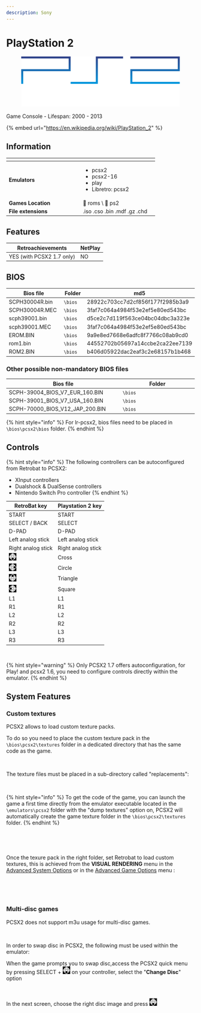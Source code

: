 ```yaml
---
description: Sony
---
```


# PlayStation 2

<div align="left">

<figure><img src="https://raw.githubusercontent.com/fabricecaruso/es-theme-carbon/52ff37c9e265587d006945a2ba695b5a962b3a3d/art/logos/ps2.svg" alt=""><figcaption></figcaption></figure>

</div>

Game Console - Lifespan: 2000 - 2013

{% embed url="https://en.wikipedia.org/wiki/PlayStation_2" %}

## Information

<table data-header-hidden><thead><tr><th width="184"></th><th></th><th data-hidden></th></tr></thead><tbody><tr><td><strong>Emulators</strong></td><td><ul><li>pcsx2</li><li>pcsx2-16</li><li>play</li><li>Libretro: pcsx2</li></ul></td><td></td></tr><tr><td><strong>Games Location</strong></td><td><span data-gb-custom-inline data-tag="emoji" data-code="1f4c1">📁</span> roms \ <span data-gb-custom-inline data-tag="emoji" data-code="1f4c2">📂</span> ps2</td><td></td></tr><tr><td><strong>File extensions</strong></td><td>.iso .cso .bin .mdf .gz .chd</td><td></td></tr></tbody></table>

## Features

| Retroachievements         | NetPlay |
| ------------------------- | ------- |
| YES (with PCSX2 1.7 only) | NO      |

## BIOS

<table><thead><tr><th width="196">Bios file</th><th width="113">Folder</th><th>md5</th></tr></thead><tbody><tr><td>SCPH30004R.bin</td><td><code>\bios</code></td><td>28922c703cc7d2cf856f177f2985b3a9</td></tr><tr><td>SCPH30004R.MEC</td><td><code>\bios</code></td><td>3faf7c064a4984f53e2ef5e80ed543bc</td></tr><tr><td>scph39001.bin</td><td><code>\bios</code></td><td>d5ce2c7d119f563ce04bc04dbc3a323e</td></tr><tr><td>scph39001.MEC</td><td><code>\bios</code></td><td>3faf7c064a4984f53e2ef5e80ed543bc</td></tr><tr><td>EROM.BIN</td><td><code>\bios</code></td><td>9a9e8ed7668e6adfc8f7766c08ab9cd0</td></tr><tr><td>rom1.bin</td><td><code>\bios</code></td><td>44552702b05697a14ccbe2ca22ee7139</td></tr><tr><td>ROM2.BIN</td><td><code>\bios</code></td><td>b406d05922dac2eaf3c2e68157b1b468</td></tr></tbody></table>

### Other possible non-mandatory BIOS files

<table><thead><tr><th width="379">Bios file</th><th width="347">Folder</th></tr></thead><tbody><tr><td>SCPH-39004_BIOS_V7_EUR_160.BIN</td><td><code>\bios</code></td></tr><tr><td>SCPH-39001_BIOS_V7_USA_160.BIN</td><td><code>\bios</code></td></tr><tr><td>SCPH-70000_BIOS_V12_JAP_200.BIN</td><td><code>\bios</code></td></tr></tbody></table>

{% hint style="info" %}
For lr-pcsx2, bios files need to be placed in `\bios\pcsx2\bios` folder.
{% endhint %}

## Controls

{% hint style="info" %}
The following controllers can be autoconfigured from Retrobat to PCSX2:

* XInput controllers
* Dualshock & DualSense controllers
* Nintendo Switch Pro controller
{% endhint %}

| RetroBat key                                                                       | Playstation 2 key  |
| ---------------------------------------------------------------------------------- | ------------------ |
| START                                                                              | START              |
| SELECT / BACK                                                                      | SELECT             |
| D-PAD                                                                              | D-PAD              |
| Left analog stick                                                                  | Left analog stick  |
| Right analog stick                                                                 | Right analog stick |
| ![A](<../../../../.gitbook/assets/image (25).png>)                                 | Cross              |
| ![B](<../../../../.gitbook/assets/image (11).png>)                                 | Circle             |
| <img src="../../../../.gitbook/assets/image (45).png" alt="" data-size="original"> | Triangle           |
| <img src="../../../../.gitbook/assets/image (43).png" alt="" data-size="line">     | Square             |
| L1                                                                                 | L1                 |
| R1                                                                                 | R1                 |
| L2                                                                                 | L2                 |
| R2                                                                                 | R2                 |
| L3                                                                                 | L3                 |
| R3                                                                                 | R3                 |

<div align="left">

<figure><img src="https://i.imgur.com/9sz2VFM.png" alt=""><figcaption></figcaption></figure>

</div>



{% hint style="warning" %}
Only PCSX2 1.7 offers autoconfiguration, for Play! and pcsx2 1.6, you need to configure controls directly within the emulator.
{% endhint %}

## System Features

### Custom textures

PCSX2 allows to load custom texture packs.

To do so you need to place the custom texture pack in the `\bios\pcsx2\textures` folder in a dedicated directory that has the same code as the game.

<div align="left">

<figure><img src="https://i.imgur.com/nOBWsbc.png" alt=""><figcaption></figcaption></figure>

</div>

The texture files must be placed in a sub-directory called "replacements":

<div align="left">

<figure><img src="https://i.imgur.com/H7dUscl.png" alt=""><figcaption></figcaption></figure>

</div>

{% hint style="info" %}
To get the code of the game, you can launch the game a first time directly from the emulator executable located in the `\emulators\pcsx2` folder with the "dump textures" option on, PCSX2 will automatically create the game texture folder in the `\bios\pcsx2\textures` folder.
{% endhint %}

<div align="left">

<figure><img src="https://i.imgur.com/hHyR18f.png" alt=""><figcaption></figcaption></figure>

</div>

<div align="left">

<figure><img src="https://i.imgur.com/6IeWCXM.png" alt=""><figcaption></figcaption></figure>

</div>

Once the texure pack in the right folder, set Retrobat to load custom textures, this is achieved from the **VISUAL RENDERING** menu in the [Advanced System Options](../../../../navigation/view-options.md#advanced-system-options) or in the [Advanced Game Options](../../../../navigation/game-options.md#advanced-game-options) menu :

<div align="left">

<figure><img src="https://i.imgur.com/kMCqWFr.png" alt=""><figcaption></figcaption></figure>

</div>

<div align="left">

<figure><img src="https://i.imgur.com/zLj3F55.png" alt=""><figcaption></figcaption></figure>

</div>

### Multi-disc games

PCSX2 does not support m3u usage for multi-disc games.

<div align="left">

<figure><img src="https://i.imgur.com/5n2VsbQ.png" alt=""><figcaption></figcaption></figure>

</div>

In order to swap disc in PCSX2, the following must be used within the emulator:

When the game prompts you to swap disc,access the PCSX2 quick menu by pressing SELECT + ![A](<../../../../.gitbook/assets/image (25).png>) on your controller, select the "**Change Disc**" option

<div align="left">

<figure><img src="https://i.imgur.com/fihyt1U.png" alt=""><figcaption></figcaption></figure>

</div>

In the next screen, choose the right disc image and press ![A](<../../../../.gitbook/assets/image (25).png>)

<div align="left">

<figure><img src="https://i.imgur.com/leMX1Ob.png" alt=""><figcaption></figcaption></figure>

</div>
